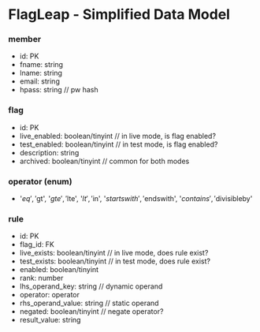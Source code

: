 # FlagLeap - Simplified Data Model

### member
- id: PK
- fname: string
- lname: string
- email: string
- hpass: string // pw hash

### flag
- id: PK
- live_enabled: boolean/tinyint // in live mode, is flag enabled?
- test_enabled: boolean/tinyint // in test mode, is flag enabled?
- description: string
- archived: boolean/tinyint // common for both modes

### operator (enum)
- '$eq', '$gt', '$gte', '$lte', '$lt', '$in', '$startswith', '$endswith', '$contains', '$divisibleby'

### rule
- id: PK
- flag_id: FK
- live_exists: boolean/tinyint // in live mode, does rule exist?
- test_exists: boolean/tinyint // in test mode, does rule exist?
- enabled: boolean/tinyint
- rank: number
- lhs_operand_key: string // dynamic operand
- operator: operator
- rhs_operand_value: string // static operand
- negated: boolean/tinyint // negate operator?
- result_value: string
